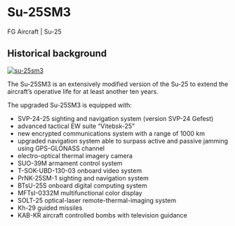 # Su-25SM3
FG Aircraft  |  Su-25

## Historical background

<a href='https://postimg.cc/K4yHjJGC' target='_blank'><img src='https://i.postimg.cc/K4yHjJGC/su-25sm3.jpg' border='0' alt='su-25sm3'/></a>

The Su-25SM3 is an extensively modified version of the Su-25 to extend the aircraft’s operative life for at least another ten years.

The upgraded Su-25SM3 is equipped with: 

- SVP-24-25 sighting and navigation system (version SVP-24 Gefest)
- advanced tactical EW suite “Vitebsk-25”
- new encrypted communications system with a range of 1000 km
- upgraded navigation system able to surpass active and passive jamming using GPS-GLONASS channel
- electro-optical thermal imagery camera
- SUO-39M armament control system
- T-SOK-UBD-130-03 onboard video system
- PrNK-25SM-1 sighting and navigation system
- BTsU-25S onboard digital computing system
- MFTsI-0332M multifunctional color display
- SOLT-25 optical-laser remote-thermal-imaging system
- Kh-29 guided missiles
- KAB-KR aircraft controlled bombs with television guidance
